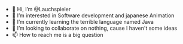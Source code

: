- 👋 Hi, I’m @Lauchspieler
- 👀 I’m interested in Software development and japanese Animation
- 🌱 I’m currently learning the terrible language named Java
- 💞️ I’m looking to collaborate on nothing, cause I haven't some ideas
- 📫 How to reach me is a big question

<!---
Lauchspieler/Lauchspieler is a ✨ special ✨ repository because its `README.md` (this file) appears on your GitHub profile.
You can click the Preview link to take a look at your changes.
--->
